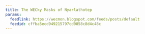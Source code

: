 ```yaml
---
title: The WECky Masks of Nyarlathotep
params:
  feedlink: https://wecmon.blogspot.com/feeds/posts/default
  feedid: cffba5ecd949215797cd0858c8d4c48c
---
```


